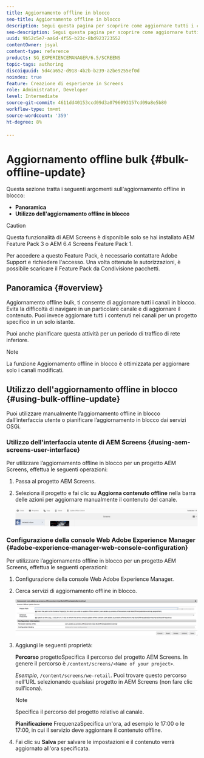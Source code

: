 ```yaml
---
title: Aggiornamento offline in blocco
seo-title: Aggiornamento offline in blocco
description: Segui questa pagina per scoprire come aggiornare tutti i canali in blocco.
seo-description: Segui questa pagina per scoprire come aggiornare tutti i canali in blocco.
uuid: 9b52c5e7-aa6d-4f55-b23c-8bd923723552
contentOwner: jsyal
content-type: reference
products: SG_EXPERIENCEMANAGER/6.5/SCREENS
topic-tags: authoring
discoiquuid: 5d4ca652-d918-4b2b-b239-a2be9255ef0d
noindex: true
feature: Creazione di esperienze in Screens
role: Administrator, Developer
level: Intermediate
source-git-commit: 4611dd40153ccd09d3a0796093157cd09a8e5b80
workflow-type: tm+mt
source-wordcount: '359'
ht-degree: 8%

---
```



# Aggiornamento offline bulk {#bulk-offline-update}

Questa sezione tratta i seguenti argomenti sull&#39;aggiornamento offline in blocco:

* **Panoramica**
* **Utilizzo dell&#39;aggiornamento offline in blocco**

>[!CAUTION]
>
>Questa funzionalità di AEM Screens è disponibile solo se hai installato AEM Feature Pack 3 o AEM 6.4 Screens Feature Pack 1.
>
>Per accedere a questo Feature Pack, è necessario contattare Adobe Support e richiedere l&#39;accesso. Una volta ottenute le autorizzazioni, è possibile scaricare il Feature Pack da Condivisione pacchetti.

## Panoramica {#overview}

Aggiornamento offline bulk, ti consente di aggiornare tutti i canali in blocco. Evita la difficoltà di navigare in un particolare canale e di aggiornare il contenuto. Puoi invece aggiornare tutti i contenuti nei canali per un progetto specifico in un solo istante.

Puoi anche pianificare questa attività per un periodo di traffico di rete inferiore.

>[!NOTE]
>
>La funzione Aggiornamento offline in blocco è ottimizzata per aggiornare solo i canali modificati.

## Utilizzo dell&#39;aggiornamento offline in blocco {#using-bulk-offline-update}

Puoi utilizzare manualmente l’aggiornamento offline in blocco dall’interfaccia utente o pianificare l’aggiornamento in blocco dai servizi OSGi.

### Utilizzo dell&#39;interfaccia utente di AEM Screens {#using-aem-screens-user-interface}

Per utilizzare l’aggiornamento offline in blocco per un progetto AEM Screens, effettua le seguenti operazioni:

1. Passa al progetto AEM Screens.
1. Seleziona il progetto e fai clic su **Aggiorna contenuto offline** nella barra delle azioni per aggiornare manualmente il contenuto del canale.

   ![screen_shot_2018-04-24at122256pm](assets/screen_shot_2018-04-24at122256pm.png)

### Configurazione della console Web Adobe Experience Manager {#adobe-experience-manager-web-console-configuration}

Per utilizzare l’aggiornamento offline in blocco per un progetto AEM Screens, effettua le seguenti operazioni:

1. Configurazione della console Web Adobe Experience Manager.
1. Cerca servizi di aggiornamento offline in blocco.

   ![screen_shot_2018-04-24at121428pm](assets/screen_shot_2018-04-24at121428pm.png)

1. Aggiungi le seguenti proprietà:

   **Percorso** progettoSpecifica il percorso del progetto AEM Screens. In genere il percorso è `/content/screens/<Name of your project>`.

   *Esempio*, `/content/screens/we-retail`. Puoi trovare questo percorso nell’URL selezionando qualsiasi progetto in AEM Screens (non fare clic sull’icona).

   >[!NOTE]
   >
   >Specifica il percorso del progetto relativo al canale.

   **Pianificazione** FrequenzaSpecifica un&#39;ora, ad esempio le 17:00 o le 17:00, in cui il servizio deve aggiornare il contenuto offline.

1. Fai clic su **Salva** per salvare le impostazioni e il contenuto verrà aggiornato all&#39;ora specificata.

